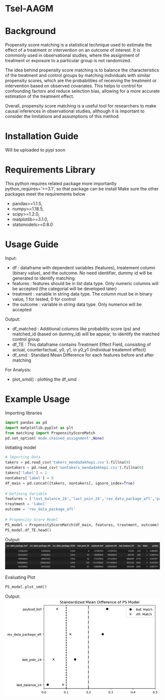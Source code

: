 # Tsel-AAGM


# Background
Propensity score matching is a statistical technique used to estimate the effect of a treatment or intervention on an outcome of interest. It is commonly used in observational studies, where the assignment of treatment or exposure to a particular group is not randomized.

The idea behind propensity score matching is to balance the characteristics of the treatment and control groups by matching individuals with similar propensity scores, which are the probabilities of receiving the treatment or intervention based on observed covariates. This helps to control for confounding factors and reduce selection bias, allowing for a more accurate estimation of the treatment effect.

Overall, propensity score matching is a useful tool for researchers to make causal inferences in observational studies, although it is important to consider the limitations and assumptions of this method.

# Installation Guide
Will be uploaded to pypi soon

# Requirements Library
This python requires related package more importantly python_requires='>=3.1', so that package can be install Make sure the other packages meet the requirements below
- pandas>=1.1.5,
- numpy>=1.18.5,
- scipy>=1.2.0,
- matplotlib>=3.1.0,
- statsmodels>=0.8.0

# Usage Guide
Input:
- df : dataframe with dependent variables (features), treatement column (binary value), and the outcome. No need identifier, dummy id will be generated to identify matching 
- features : features should be in list data type. Only numeric columns will be accepted (the categorial will be developed later)
- treatment : variable in string data type. The column must be in binary value, 1 for tested, 0 for control
- the outcome : variable in string data type. Only numerice will be accepted

Output:
- df_matched : Additional columns like probability score (ps) and matched_id (based on dummy_id) will be appear, to identify the matched control group
- df_TE : This dataframe contains Treatment Effect Field, consisting of actual, counterfactual, y0, y1, in y0_y1 (individual treatemnt effect)
- df_smd : Standard Mean Difference for each features before and after matching

For Analysis:
- plot_smd() : plotting the df_smd

# Example Usage
Importing libraries
```python
import pandas as pd
import matplotlib.pyplot as plt
from matching import PropensityScoreMatch
pd.set_option('mode.chained_assignment',None)
```
Initiating model
```python
# Importing Data
takers = pd.read_csv('takers_mendadakhepi.csv').fillna(0)
nontakers = pd.read_csv('nontakers_mendadakhepi.csv').fillna(0)
takers['label'] = 1
nontakers['label'] = 0
df_main = pd.concat([takers, nontakers], ignore_index=True)

# Defining Variable
features = ['last_balance_24','last_poin_24','rev_data_package_aft','payload_bef']
treatment = 'label'
outcome = 'rev_data_package_aft'

# Propensity Score Model
PS_model = PropensityScoreMatch(df_main, features, treatment, outcome)
PS_model.df_TE.head()
```
Output:
![output2](output/df_te.png)

Evaluating Plot
```python
PS_model.plot_smd()
```
Output:
![output2](output/smd.png)
